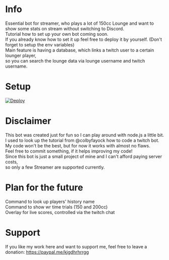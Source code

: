 # Info

Essential bot for streamer, who plays a lot of 150cc Lounge and want to show some stats on stream without switching to Discord. <br/>
Tutorial how to set up your own bot coming soon. <br/>
If you already know how to set it up feel free to deploy it by yourself. (Don't forget to setup the env variables) <br/>
Main feature is having a database, which links a twitch user to a certain lounger player, <br/>
so you can search the lounge data via lounge username and twitch username.

# Setup

[![Deploy](https://www.herokucdn.com/deploy/button.svg)](https://heroku.com/deploy?template=https://github.com/kjgdhrhrrgg/twitch_bot)


# Disclaimer

This bot was created just for fun so I can play around with node.js a little bit. <br/>
I used to look up the tutorial from @colbyfayock how to code a twitch bot. <br/>
My code won't be the best, but for now it works with almost no flaws. <br/>
Feel free to commit something, if it helps improving my code! <br/>
Since this bot is just a small project of mine and I can't afford paying server costs, <br/>
so only a few Streamer are supported currently.

# Plan for the future

Command to look up players' history name <br/>
Command to show wr time trials (150 and 200cc) <br/>
Overlay for live scores, controlled via the twitch chat

# Support 

If you like my work here and want to support me, feel free to leave a donation: https://paypal.me/kjgdhrhrrgg <br/>
